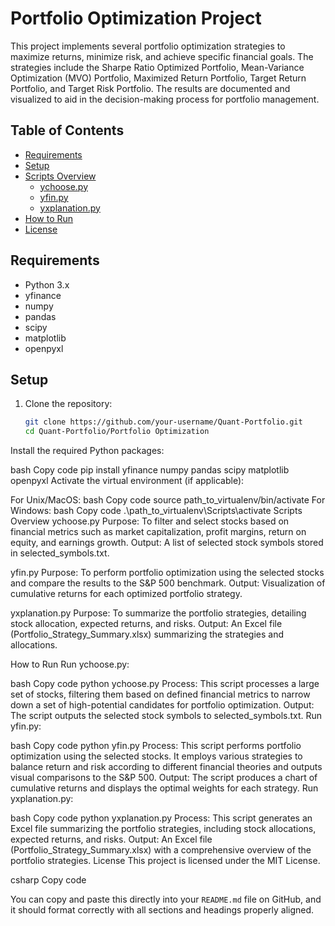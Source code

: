 # Portfolio Optimization Project

This project implements several portfolio optimization strategies to maximize returns, minimize risk, and achieve specific financial goals. The strategies include the Sharpe Ratio Optimized Portfolio, Mean-Variance Optimization (MVO) Portfolio, Maximized Return Portfolio, Target Return Portfolio, and Target Risk Portfolio. The results are documented and visualized to aid in the decision-making process for portfolio management.

## Table of Contents

- [Requirements](#requirements)
- [Setup](#setup)
- [Scripts Overview](#scripts-overview)
  - [ychoose.py](#ychoosepy)
  - [yfin.py](#yfinpy)
  - [yxplanation.py](#yxplanationpy)
- [How to Run](#how-to-run)
- [License](#license)

## Requirements

- Python 3.x
- yfinance
- numpy
- pandas
- scipy
- matplotlib
- openpyxl

## Setup

1. Clone the repository:
   ```bash
   git clone https://github.com/your-username/Quant-Portfolio.git
   cd Quant-Portfolio/Portfolio Optimization
Install the required Python packages:

bash
Copy code
pip install yfinance numpy pandas scipy matplotlib openpyxl
Activate the virtual environment (if applicable):

For Unix/MacOS:
bash
Copy code
source path_to_virtualenv/bin/activate
For Windows:
bash
Copy code
.\path_to_virtualenv\Scripts\activate
Scripts Overview
ychoose.py
Purpose: To filter and select stocks based on financial metrics such as market capitalization, profit margins, return on equity, and earnings growth.
Output: A list of selected stock symbols stored in selected_symbols.txt.

yfin.py
Purpose: To perform portfolio optimization using the selected stocks and compare the results to the S&P 500 benchmark.
Output: Visualization of cumulative returns for each optimized portfolio strategy.

yxplanation.py
Purpose: To summarize the portfolio strategies, detailing stock allocation, expected returns, and risks.
Output: An Excel file (Portfolio_Strategy_Summary.xlsx) summarizing the strategies and allocations.

How to Run
Run ychoose.py:

bash
Copy code
python ychoose.py
Process: This script processes a large set of stocks, filtering them based on defined financial metrics to narrow down a set of high-potential candidates for portfolio optimization.
Output: The script outputs the selected stock symbols to selected_symbols.txt.
Run yfin.py:

bash
Copy code
python yfin.py
Process: This script performs portfolio optimization using the selected stocks. It employs various strategies to balance return and risk according to different financial theories and outputs visual comparisons to the S&P 500.
Output: The script produces a chart of cumulative returns and displays the optimal weights for each strategy.
Run yxplanation.py:

bash
Copy code
python yxplanation.py
Process: This script generates an Excel file summarizing the portfolio strategies, including stock allocations, expected returns, and risks.
Output: An Excel file (Portfolio_Strategy_Summary.xlsx) with a comprehensive overview of the portfolio strategies.
License
This project is licensed under the MIT License.

csharp
Copy code

You can copy and paste this directly into your `README.md` file on GitHub, and it should format correctly with all sections and headings properly aligned.





